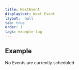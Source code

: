 ```yaml
---
title: NextEvent
displaytext: Next Event
layout:  null
tab: true
order: 1
tags: example-tag
---
```


## Example

No Events are currently scheduled
